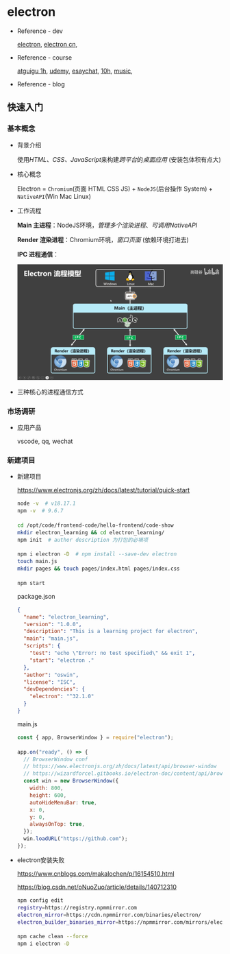 # electron

- Reference - dev

  [electron](https://www.electronjs.org/), [electron cn](https://electron.nodejs.cn/), 

- Reference - course

  [atguigu 1h](https://www.bilibili.com/video/BV1sE421N7M5/), [udemy](https://www.bilibili.com/video/BV1pY4y1i7Ac/), [esaychat](https://www.bilibili.com/video/BV1qz421Y7zR/), [10h](https://www.bilibili.com/video/BV1xd4y1J7dB/), [music](https://www.bilibili.com/video/BV1FFpTeqEyZ/), 
  
- Reference - blog

  



## 快速入门

### 基本概念

- 背景介绍

  使用*HTML、CSS、JavaScript*来构建*跨平台*的*桌面应用* (安装包体积有点大)

- 核心概念

  Electron = `Chromium`(页面 HTML CSS JS) + `NodeJS`(后台操作 System) + `NativeAPI`(Win Mac Linux)

- 工作流程

  **Main 主进程**：NodeJS环境，*管理多个渲染进程*、*可调用NativeAPI*

  **Render 渲染进程**：Chromium环境，*窗口页面* (依赖环境打进去)

  **IPC 进程通信**：

  ![](res/electron/electorn_process.png)

- 三种核心的进程通信方式

  



### 市场调研

- 应用产品

  vscode, qq, wechat

  



### 新建项目

- 新建项目

  https://www.electronjs.org/zh/docs/latest/tutorial/quick-start

  ```bash
  node -v  # v18.17.1
  npm -v  # 9.6.7
  
  cd /opt/code/frontend-code/hello-frontend/code-show
  mkdir electron_learning && cd electron_learning/ 
  npm init  # author description 为打包的必填项
  
  npm i electron -D  # npm install --save-dev electron
  touch main.js
  mkdir pages && touch pages/index.html pages/index.css
  
  npm start
  
  ```

  package.json

  ```json
  {
    "name": "electron_learning",
    "version": "1.0.0",
    "description": "This is a learning project for electron",
    "main": "main.js",
    "scripts": {
      "test": "echo \"Error: no test specified\" && exit 1",
      "start": "electron ."
    },
    "author": "oswin",
    "license": "ISC",
    "devDependencies": {
      "electron": "^32.1.0"
    }
  }
  
  ```

  main.js

  ```js
  const { app, BrowserWindow } = require("electron");
  
  app.on("ready", () => {
    // BrowserWindow conf
    // https://www.electronjs.org/zh/docs/latest/api/browser-window
    // https://wizardforcel.gitbooks.io/electron-doc/content/api/browser-window.html
    const win = new BrowserWindow({
      width: 800,
      height: 600,
      autoHideMenuBar: true,
      x: 0,
      y: 0,
      alwaysOnTop: true,
    });
    win.loadURL("https://github.com");
  });
  
  ```

- electron安装失败

  https://www.cnblogs.com/makalochen/p/16154510.html

  https://blog.csdn.net/oNuoZuo/article/details/140712310

  ```bash
  npm config edit
  registry=https://registry.npmmirror.com
  electron_mirror=https://cdn.npmmirror.com/binaries/electron/
  electron_builder_binaries_mirror=https://npmmirror.com/mirrors/electron-builder-binaries/
  
  npm cache clean --force
  npm i electron -D 
  
  ```

  









